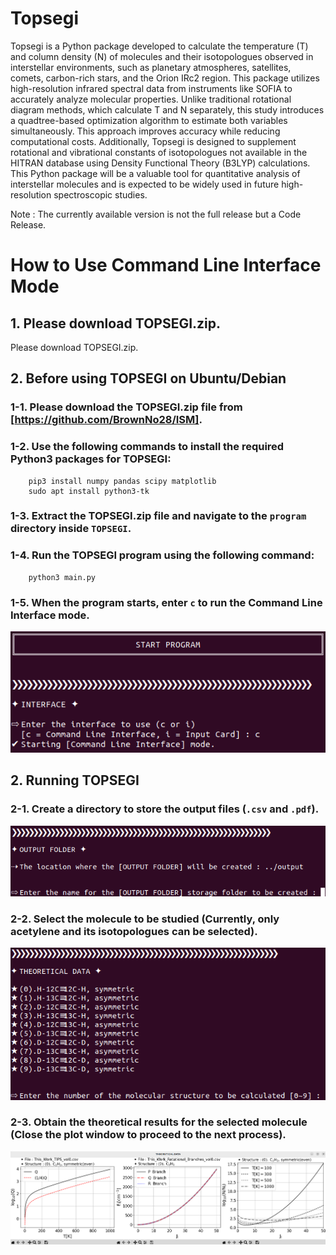 # Topsegi

Topsegi is a Python package developed to calculate the temperature (T) and column density (N) of molecules and their isotopologues observed in interstellar environments, such as planetary atmospheres, satellites, comets, carbon-rich stars, and the Orion IRc2 region. This package utilizes high-resolution infrared spectral data from instruments like SOFIA to accurately analyze molecular properties. Unlike traditional rotational diagram methods, which calculate T and N separately, this study introduces a quadtree-based optimization algorithm to estimate both variables simultaneously. This approach improves accuracy while reducing computational costs. Additionally, Topsegi is designed to supplement rotational and vibrational constants of isotopologues not available in the HITRAN database using Density Functional Theory (B3LYP) calculations. This Python package will be a valuable tool for quantitative analysis of interstellar molecules and is expected to be widely used in future high-resolution spectroscopic studies.

Note : The currently available version is not the full release but a Code Release.

# 

# How to Use Command Line Interface Mode

## 1. Please download TOPSEGI.zip.

Please download TOPSEGI.zip.

## 2. Before using TOPSEGI on Ubuntu/Debian  
### 1-1. Please download the TOPSEGI.zip file from [https://github.com/BrownNo28/ISM].  
### 1-2. Use the following commands to install the required Python3 packages for TOPSEGI:  
        pip3 install numpy pandas scipy matplotlib
        sudo apt install python3-tk
### 1-3. Extract the TOPSEGI.zip file and navigate to the `program` directory inside `TOPSEGI`.  
### 1-4. Run the TOPSEGI program using the following command:  
        python3 main.py
### 1-5. When the program starts, enter `c` to run the Command Line Interface mode.
![](image/memo1.png)

## 2. Running TOPSEGI
### 2-1. Create a directory to store the output files (`.csv` and `.pdf`).
![](image/memo2.png)
### 2-2. Select the molecule to be studied (Currently, only acetylene and its isotopologues can be selected).
![](image/memo3.png)
### 2-3. Obtain the theoretical results for the selected molecule (Close the plot window to proceed to the next process).
![](image/memo4.png)


